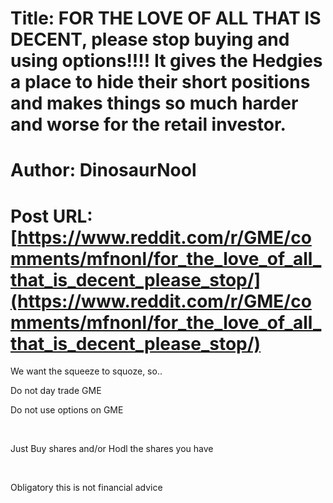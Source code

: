 # Title: FOR THE LOVE OF ALL THAT IS DECENT, please stop buying and using options!!!! It gives the Hedgies a place to hide their short positions and makes things so much harder and worse for the retail investor.
# Author: DinosaurNool
# Post URL: [https://www.reddit.com/r/GME/comments/mfnonl/for_the_love_of_all_that_is_decent_please_stop/](https://www.reddit.com/r/GME/comments/mfnonl/for_the_love_of_all_that_is_decent_please_stop/)


We want the squeeze to squoze, so..

Do not day trade GME

Do not use options on GME

&#x200B;

Just Buy shares and/or Hodl the shares you have

&#x200B;

Obligatory this is not financial advice